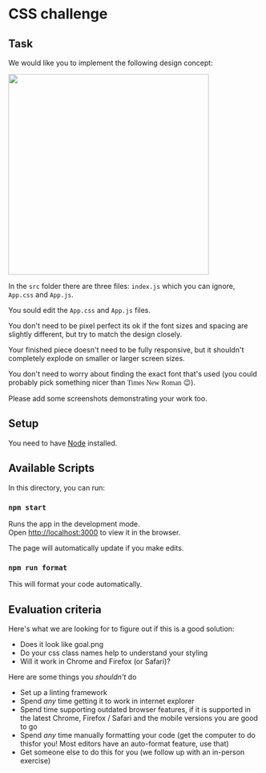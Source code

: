 # CSS challenge

## Task

We would like you to implement the following design concept:

<img height="400" src="./src/goal.png" />

In the `src` folder there are three files: `index.js` which you can ignore,
`App.css` and `App.js`.

You sould edit the `App.css` and `App.js` files.

You don't need to be pixel perfect its ok if the font sizes and spacing are slightly different, but try to match the design closely. 

Your finished piece doesn't need to be fully responsive, but it shouldn't
completely explode on smaller or larger screen sizes.

You don't need to worry about finding the exact font that's used (you could
probably pick something nicer than <span style="font-family:serif">Times New
Roman</span> 😉).

Please add some screenshots demonstrating your work too.

## Setup

You need to have [Node](https://nodejs.org/en/) installed.

## Available Scripts

In this directory, you can run:

### `npm start`

Runs the app in the development mode.\
Open [http://localhost:3000](http://localhost:3000) to view it in the browser.

The page will automatically update if you make edits.

### `npm run format`

This will format your code automatically.

## Evaluation criteria

Here's what we are looking for to figure out if this is a good solution:

- Does it look like goal.png
- Do your css class names help to understand your styling
- Will it work in Chrome and Firefox (or Safari)?

Here are some things you _shouldn't_ do

- Set up a linting framework
- Spend _any_ time getting it to work in internet explorer
- Spend time supporting outdated browser features, if it is supported in the latest Chrome, Firefox / Safari and the mobile versions you are good to go
- Spend _any_ time manually formatting your code (get the computer to do thisfor you! Most editors have an auto-format feature, use that)
- Get someone else to do this for you (we follow up with an in-person exercise)
